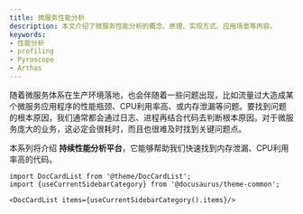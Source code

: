 ```yaml
---
title: 微服务性能分析
description: 本文介绍了微服务性能分析的概念、原理、实现方式、应用场景等内容。
keywords:
- 性能分析
- profiling
- Pyroscope
- Arthas
---
```


随着微服务体系在生产环境落地，也会伴随着一些问题出现，比如流量过大造成某个微服务应用程序的性能瓶颈、CPU利用率高、或内存泄漏等问题。要找到问题的根本原因，我们通常都会通过日志、进程再结合代码去判断根本原因。对于微服务庞大的业务，这必定会很耗时，而且也很难及时找到关键问题点。

本系列将介绍 **持续性能分析平台**，它能够帮助我们快速找到内存泄漏、CPU利用率高的代码。

```mdx-code-block
import DocCardList from '@theme/DocCardList';
import {useCurrentSidebarCategory} from '@docusaurus/theme-common';

<DocCardList items={useCurrentSidebarCategory().items}/>
```